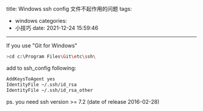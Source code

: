 title: Windows ssh config 文件不起作用的问题
tags:
  - windows
categories:
  - 小技巧
date: 2021-12-24 15:59:46
---
If you use "Git for Windows"

```bash
>cd c:\Program Files\Git\etc\ssh\
```

add to ssh_config following:

```bash
AddKeysToAgent yes
IdentityFile ~/.ssh/id_rsa
IdentityFile ~/.ssh/id_rsa_other
```

ps. you need ssh version >= 7.2 (date of release 2016-02-28)